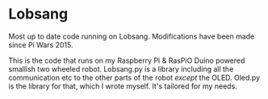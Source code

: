 # Lobsang
Most up to date code running on Lobsang. Modifications have been made since Pi Wars 2015.

This is the code that runs on my Raspberry Pi & RasPiO Duino powered smallish two wheeled robot. Lobsang.py is a library including all the communication etc to the other parts of the robot *except* the OLED. Oled.py is the library for that, which I wrote myself. It's tailored for my needs.
